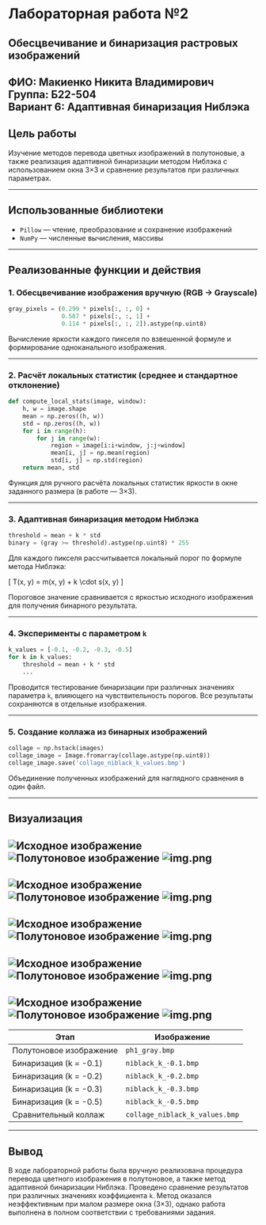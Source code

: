 # Лабораторная работа №2  
## **Обесцвечивание и бинаризация растровых изображений**

**ФИО:** Макиенко Никита Владимирович  
**Группа:** Б22-504  
**Вариант 6:** Адаптивная бинаризация Ниблэка
---

## Цель работы
Изучение методов перевода цветных изображений в полутоновые, а также реализация адаптивной бинаризации методом Ниблэка с использованием окна 3×3 и сравнение результатов при различных параметрах.

---

## Использованные библиотеки
- `Pillow` — чтение, преобразование и сохранение изображений
- `NumPy` — численные вычисления, массивы

---

## Реализованные функции и действия

### 1. **Обесцвечивание изображения вручную (RGB → Grayscale)**
```python
gray_pixels = (0.299 * pixels[:, :, 0] +
               0.587 * pixels[:, :, 1] +
               0.114 * pixels[:, :, 2]).astype(np.uint8)
```
Вычисление яркости каждого пикселя по взвешенной формуле и формирование одноканального изображения.

---

### 2. **Расчёт локальных статистик (среднее и стандартное отклонение)**
```python
def compute_local_stats(image, window):
    h, w = image.shape
    mean = np.zeros((h, w))
    std = np.zeros((h, w))
    for i in range(h):
        for j in range(w):
            region = image[i:i+window, j:j+window]
            mean[i, j] = np.mean(region)
            std[i, j] = np.std(region)
    return mean, std
```
Функция для ручного расчёта локальных статистик яркости в окне заданного размера (в работе — 3×3).

---

### 3. **Адаптивная бинаризация методом Ниблэка**
```python
threshold = mean + k * std
binary = (gray >= threshold).astype(np.uint8) * 255
```
Для каждого пикселя рассчитывается локальный порог по формуле метода Ниблэка:

\[
T(x, y) = m(x, y) + k \cdot s(x, y)
\]

Пороговое значение сравнивается с яркостью исходного изображения для получения бинарного результата.

---

### 4. **Эксперименты с параметром `k`**
```python
k_values = [-0.1, -0.2, -0.3, -0.5]
for k in k_values:
    threshold = mean + k * std
    ...
```
Проводится тестирование бинаризации при различных значениях параметра `k`, влияющего на чувствительность порогов. Все результаты сохраняются в отдельные изображения.

---

### 5. **Создание коллажа из бинарных изображений**
```python
collage = np.hstack(images)
collage_image = Image.fromarray(collage.astype(np.uint8))
collage_image.save('collage_niblack_k_values.bmp')
```
Объединение полученных изображений для наглядного сравнения в один файл.

---

## Визуализация
![Исходное изображение](Photos/ph1/ph1.bmp)
![Полутоновое изображение](Photos/ph1/ph1_gray.bmp)
![img.png](Photos/ph1/collage_niblack_k_values.bmp)
---

![Исходное изображение](Photos/ph2/ph2.bmp)
![Полутоновое изображение](Photos/ph2/ph2_gray.bmp)
![img.png](Photos/ph2/collage_niblack_k_values.bmp)
---
![Исходное изображение](Photos/ph3/ph3.bmp)
![Полутоновое изображение](Photos/ph3/ph3_gray.bmp)
![img.png](Photos/ph3/collage_niblack_k_values.bmp)
---
![Исходное изображение](Photos/ph4/ph4.bmp)
![Полутоновое изображение](Photos/ph4/ph4_gray.bmp)
![img.png](Photos/ph4/collage_niblack_k_values.bmp)
---
![Исходное изображение](Photos/ph5/ph5.bmp)
![Полутоновое изображение](Photos/ph5/ph5_gray.bmp)
![img.png](Photos/ph5/collage_niblack_k_values.bmp)
---
| Этап | Изображение |
|------|-------------|
| Полутоновое изображение | `ph1_gray.bmp` |
| Бинаризация (k = -0.1) | `niblack_k_-0.1.bmp` |
| Бинаризация (k = -0.2) | `niblack_k_-0.2.bmp` |
| Бинаризация (k = -0.3) | `niblack_k_-0.3.bmp` |
| Бинаризация (k = -0.5) | `niblack_k_-0.5.bmp` |
| Сравнительный коллаж | `collage_niblack_k_values.bmp` |

---

## Вывод
В ходе лабораторной работы была вручную реализована процедура перевода цветного изображения в полутоновое, а также метод адаптивной бинаризации Ниблэка. Проведено сравнение результатов при различных значениях коэффициента `k`. Метод оказался неэффективным при малом размере окна (3×3), однако работа выполнена в полном соответствии с требованиями задания.
